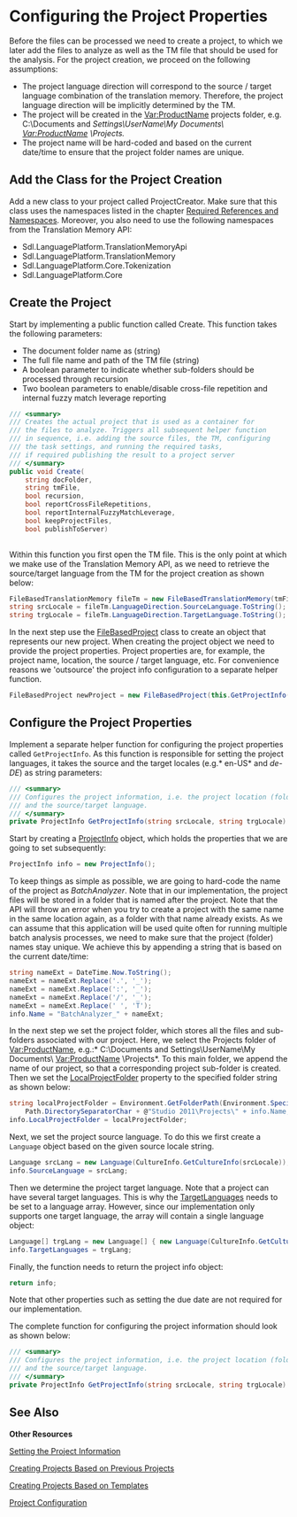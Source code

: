 Configuring the Project Properties
==

Before the files can be processed we need to create a project, to which we later add the files to analyze as well as the TM file that should be used for the analysis. For the project creation, we proceed on the following assumptions:

* The project language direction will correspond to the source / target language combination of the translation memory. Therefore, the project language direction will be implicitly determined by the TM.
* The project will be created in the <Var:ProductName> projects folder, e.g. C:\Documents and *Settings\UserName\My Documents\ <Var:ProductName> \Projects.*
* The project name will be hard-coded and based on the current date/time to ensure that the project folder names are unique.

Add the Class for the Project Creation
--

Add a new class to your project called ProjectCreator. Make sure that this class uses the namespaces listed in the chapter [Required References and Namespaces](../code_examples/required_references_and_namespaces.md). Moreover, you also need to use the following namespaces from the Translation Memory API:

* Sdl.LanguagePlatform.TranslationMemoryApi
* Sdl.LanguagePlatform.TranslationMemory
* Sdl.LanguagePlatform.Core.Tokenization
* Sdl.LanguagePlatform.Core

Create the Project
--

Start by implementing a public function called Create. This function takes the following parameters:

* The document folder name as (string)
* The full file name and path of the TM file (string)
* A boolean parameter to indicate whether sub-folders should be processed through recursion
* Two boolean parameters to enable/disable cross-file repetition and internal fuzzy match leverage reporting

```cs
/// <summary>
/// Creates the actual project that is used as a container for
/// the files to analyze. Triggers all subsequent helper function
/// in sequence, i.e. adding the source files, the TM, configuring
/// the task settings, and running the required tasks, 
/// if required publishing the result to a project server
/// </summary> 
public void Create(
    string docFolder,
    string tmFile,
    bool recursion,
    bool reportCrossFileRepetitions,
    bool reportInternalFuzzyMatchLeverage,
    bool keepProjectFiles, 
    bool publishToServer)
    
```

Within this function you first open the TM file. This is the only point at which we make use of the Translation Memory API, as we need to retrieve the source/target language from the TM for the project creation as shown below:

```cs
FileBasedTranslationMemory fileTm = new FileBasedTranslationMemory(tmFile);
string srcLocale = fileTm.LanguageDirection.SourceLanguage.ToString();
string trgLocale = fileTm.LanguageDirection.TargetLanguage.ToString();
```

In the next step use the [FileBasedProject](/api/projectautomation/Sdl.ProjectAutomation.FileBased.FileBasedProject.yml) class to create an object that represents our new project. When creating the project object we need to provide the project properties. Project properties are, for example, the project name, location, the source / target language, etc. For convenience reasons we 'outsource' the project info configuration to a separate helper function.

```cs
FileBasedProject newProject = new FileBasedProject(this.GetProjectInfo(srcLocale, trgLocale));
```

Configure the Project Properties
--

Implement a separate helper function for configuring the project properties called ```GetProjectInfo```. As this function is responsible for setting the project languages, it takes the source and the target locales (e.g.* en-US* and *de-DE*) as string parameters:

```cs
/// <summary>
/// Configures the project information, i.e. the project location (folder), the project name,
/// and the source/target language.
/// </summary> 
private ProjectInfo GetProjectInfo(string srcLocale, string trgLocale)
```

Start by creating a [ProjectInfo](../../../api/projectautomation/Sdl.ProjectAutomation.Core.ProjectInfo.yml) object, which holds the properties that we are going to set subsequently:

```cs
ProjectInfo info = new ProjectInfo();
```

To keep things as simple as possible, we are going to hard-code the name of the project as *BatchAnalyzer*. Note that in our implementation, the project files will be stored in a folder that is named after the project. Note that the API will throw an error when you try to create a project with the same name in the same location again, as a folder with that name already exists. As we can assume that this application will be used quite often for running multiple batch analysis processes, we need to make sure that the project (folder) names stay unique. We achieve this by appending a string that is based on the current date/time:

```cs
string nameExt = DateTime.Now.ToString();
nameExt = nameExt.Replace('.', '_');
nameExt = nameExt.Replace(':', '_');
nameExt = nameExt.Replace('/', '_');
nameExt = nameExt.Replace(' ', 'T');
info.Name = "BatchAnalyzer_" + nameExt;
```

In the next step we set the project folder, which stores all the files and sub-folders associated with our project. Here, we select the Projects folder of <Var:ProductName>, e.g.:* C:\Documents and Settings\UserName\My Documents\ <Var:ProductName> \Projects*. To this main folder, we append the name of our project, so that a corresponding project sub-folder is created. Then we set the [LocalProjectFolder](../../../api/projectautomation/Sdl.ProjectAutomation.Core.ProjectInfo.yml#Sdl_ProjectAutomation_Core_ProjectInfo_LocalProjectFolder) property to the specified folder string as shown below:

```cs
string localProjectFolder = Environment.GetFolderPath(Environment.SpecialFolder.MyDocuments).ToString() +
    Path.DirectorySeparatorChar + @"Studio 2011\Projects\" + info.Name;
info.LocalProjectFolder = localProjectFolder;
```

Next, we set the project source language. To do this we first create a ```Language``` object based on the given source locale string.

```cs
Language srcLang = new Language(CultureInfo.GetCultureInfo(srcLocale));
info.SourceLanguage = srcLang;
```

Then we determine the project target language. Note that a project can have several target languages. This is why the [TargetLanguages](../../../api/projectautomation/Sdl.ProjectAutomation.Core.ProjectInfo.yml#Sdl_ProjectAutomation_Core_ProjectInfo_TargetLanguages) needs to be set to a language array. However, since our implementation only supports one target language, the array will contain a single language object:

```cs
Language[] trgLang = new Language[] { new Language(CultureInfo.GetCultureInfo(trgLocale)) };
info.TargetLanguages = trgLang;
```

Finally, the function needs to return the project info object:

```cs
return info;
```

Note that other properties such as setting the due date are not required for our implementation.

The complete function for configuring the project information should look as shown below:

```cs
/// <summary>
/// Configures the project information, i.e. the project location (folder), the project name,
/// and the source/target language.
/// </summary> 
private ProjectInfo GetProjectInfo(string srcLocale, string trgLocale)
```

See Also
--

**Other Resources**


[Setting the Project Information](..\code_examples\setting_the_project_information.md)

[Creating Projects Based on Previous Projects](..\code_examples\creating_proj_based_on_templates.md)

[Creating Projects Based on Templates](..\code_examples\creating_proj_based_on_templates.md)

[Project Configuration](../project_configuration.md)